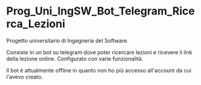 # Prog_Uni_IngSW_Bot_Telegram_Ricerca_Lezioni
Progetto universitario di Ingegneria del Software.

Consiste in un bot su telegram dove poter ricercare lezioni e ricevere il link della lezione online.
Configurato con varie funzionalità.

Il bot è attualmente offline in quanto non ho più accesso all'account da cui l'avevo creato.

